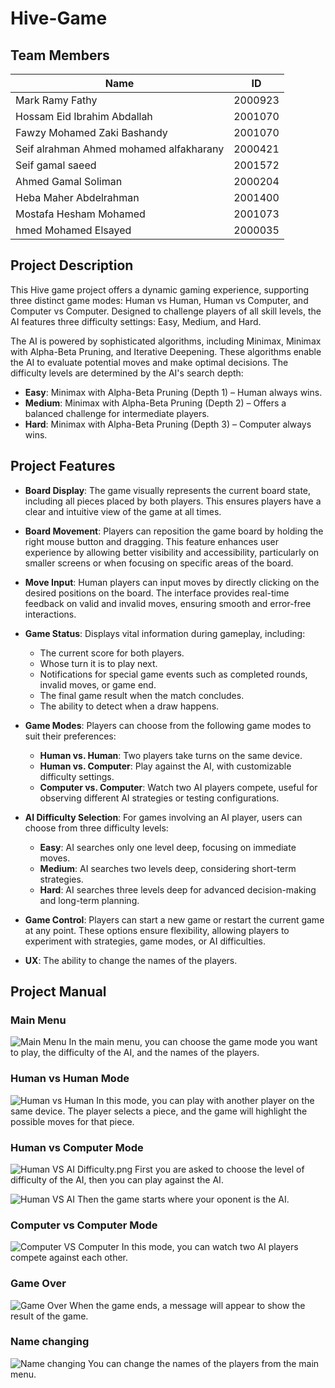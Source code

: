 # Hive-Game

## Team Members

| Name                                    | ID      |
|-----------------------------------------|---------|
| Mark Ramy Fathy                         | 2000923 |
| Hossam Eid Ibrahim Abdallah             | 2001070 |
| Fawzy Mohamed Zaki Bashandy             | 2001070 |
| Seif alrahman Ahmed mohamed alfakharany | 2000421 |
| Seif gamal saeed                        | 2001572 |
| Ahmed Gamal Soliman                     | 2000204 |
| Heba Maher Abdelrahman                  | 2001400 |
| Mostafa Hesham Mohamed                  | 2001073 |
| hmed Mohamed Elsayed                    | 2000035 |

## Project Description
This Hive game project offers a dynamic gaming experience, supporting three distinct game modes: Human vs Human, Human vs Computer, and Computer vs Computer. Designed to challenge players of all skill levels, the AI features three difficulty settings: Easy, Medium, and Hard.

The AI is powered by sophisticated algorithms, including Minimax, Minimax with Alpha-Beta Pruning, and Iterative Deepening. These algorithms enable the AI to evaluate potential moves and make optimal decisions. The difficulty levels are determined by the AI's search depth:

- **Easy**: Minimax with Alpha-Beta Pruning (Depth 1) – Human always wins.
- **Medium**: Minimax with Alpha-Beta Pruning (Depth 2) – Offers a balanced challenge for intermediate players.
- **Hard**: Minimax with Alpha-Beta Pruning (Depth 3) – Computer always wins.

## Project Features
- **Board Display**: The game visually represents the current board state, including all pieces placed by both players. This ensures players have a clear and intuitive view of the game at all times.


- **Board Movement**: Players can reposition the game board by holding the right mouse button and dragging. This feature enhances user experience by allowing better visibility and accessibility, particularly on smaller screens or when focusing on specific areas of the board.


- **Move Input**: Human players can input moves by directly clicking on the desired positions on the board. The interface provides real-time feedback on valid and invalid moves, ensuring smooth and error-free interactions.


- **Game Status**: Displays vital information during gameplay, including:
  - The current score for both players.
  - Whose turn it is to play next.
  - Notifications for special game events such as completed rounds, invalid moves, or game end.
  - The final game result when the match concludes.
  - The ability to detect when a draw happens.

    
- **Game Modes**: Players can choose from the following game modes to suit their preferences:
  - **Human vs. Human**: Two players take turns on the same device.
  - **Human vs. Computer**: Play against the AI, with customizable difficulty settings.
  - **Computer vs. Computer**: Watch two AI players compete, useful for observing different AI strategies or testing configurations.


- **AI Difficulty Selection**: For games involving an AI player, users can choose from three difficulty levels:
  - **Easy**: AI searches only one level deep, focusing on immediate moves.
  - **Medium**: AI searches two levels deep, considering short-term strategies.
  - **Hard**: AI searches three levels deep for advanced decision-making and long-term planning.

    
- **Game Control**: Players can start a new game or restart the current game at any point. These options ensure flexibility, allowing players to experiment with strategies, game modes, or AI difficulties.


- **UX**: The ability to change the names of the players.

## Project Manual
### Main Menu
![Main Menu](Readme_images/img.png)
In the main menu, you can choose the game mode you want to play, the difficulty of the AI, and the names of the players.


### Human vs Human Mode
![Human vs Human](Readme_images/Human%20VS%20Human.png)
In this mode, you can play with another player on the same device. The player selects a piece, and the game will highlight the possible moves for that piece.


### Human vs Computer Mode
![Human VS AI Difficulty.png](Readme_images%2FHuman%20VS%20AI%20Difficulty.png)
First you are asked to choose the level of difficulty of the AI, then you can play against the AI. 

![Human VS AI](Readme_images/Human%20VS%20AI.png)
Then the game starts where your oponent is the AI. 


### Computer vs Computer Mode
![Computer VS Computer](Readme_images/computer%20v%20computer.png)
In this mode, you can watch two AI players compete against each other.



### Game Over
![Game Over](Readme_images/lose%20screen.png)
When the game ends, a message will appear to show the result of the game.

### Name changing
![Name changing](Readme_images/Name%20change.png)
You can change the names of the players from the main menu.